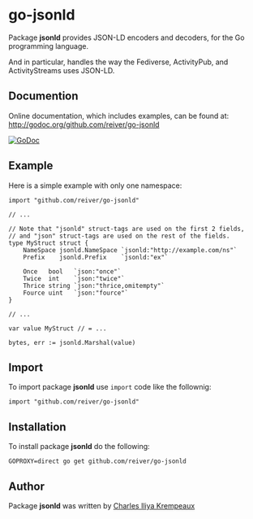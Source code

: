 # go-jsonld

Package **jsonld** provides JSON-LD encoders and decoders, for the Go programming language.

And in particular, handles the way the Fediverse, ActivityPub, and ActivityStreams uses JSON-LD.

## Documention

Online documentation, which includes examples, can be found at: http://godoc.org/github.com/reiver/go-jsonld

[![GoDoc](https://godoc.org/github.com/reiver/go-jsonld?status.svg)](https://godoc.org/github.com/reiver/go-jsonld)

## Example

Here is a simple example with only one namespace:

```golang
import "github.com/reiver/go-jsonld"

// ...

// Note that "jsonld" struct-tags are used on the first 2 fields,
// and "json" struct-tags are used on the rest of the fields.
type MyStruct struct {
	NameSpace jsonld.NameSpace `jsonld:"http://example.com/ns"`
	Prefix    jsonld.Prefix    `jsonld:"ex"`

	Once   bool   `json:"once"`
	Twice  int    `json:"twice"`
	Thrice string `json:"thrice,omitempty"`
	Fource uint   `json:"fource"`
}

// ...

var value MyStruct // = ...

bytes, err := jsonld.Marshal(value)
```

## Import

To import package **jsonld** use `import` code like the follownig:
```
import "github.com/reiver/go-jsonld"
```

## Installation

To install package **jsonld** do the following:
```
GOPROXY=direct go get github.com/reiver/go-jsonld
```

## Author

Package **jsonld** was written by [Charles Iliya Krempeaux](http://reiver.link)
